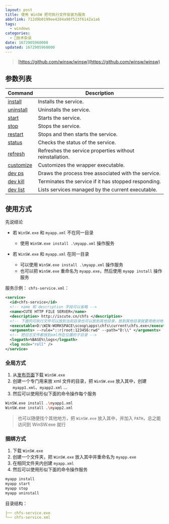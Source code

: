 ```yaml
---
layout: post
title: 使用 WinSW 把可执行文件安装为服务
abbrlink: 712d9b0199ee4284a98f523f6142a1a6
tags:
  - windows
categories:
  - 📝技术杂谈
date: 1672905960000
updated: 1672905960000
---
```

> [https://github.com/winsw/winsw](https://github.com/winsw/winsw)

## 参数列表

| Command                                                                                    | Description                                              |
| ------------------------------------------------------------------------------------------ | -------------------------------------------------------- |
| [install](https://github.com/winsw/winsw/tree/v3/docs/cli-commands.md#install-command)     | Installs the service.                                    |
| [uninstall](https://github.com/winsw/winsw/tree/v3/docs/cli-commands.md#uninstall-command) | Uninstalls the service.                                  |
| [start](https://github.com/winsw/winsw/tree/v3/docs/cli-commands.md#start-command)         | Starts the service.                                      |
| [stop](https://github.com/winsw/winsw/tree/v3/docs/cli-commands.md#stop-command)           | Stops the service.                                       |
| [restart](https://github.com/winsw/winsw/tree/v3/docs/cli-commands.md#restart-command)     | Stops and then starts the service.                       |
| [status](https://github.com/winsw/winsw/tree/v3/docs/cli-commands.md#status-command)       | Checks the status of the service.                        |
| [refresh](https://github.com/winsw/winsw/tree/v3/docs/cli-commands.md#refresh-command)     | Refreshes the service properties without reinstallation. |
| [customize](https://github.com/winsw/winsw/tree/v3/docs/cli-commands.md#customize-command) | Customizes the wrapper executable.                       |
| [dev ps](https://github.com/winsw/winsw/tree/v3/docs/cli-commands.md#dev-ps-command)       | Draws the process tree associated with the service.      |
| [dev kill](https://github.com/winsw/winsw/tree/v3/docs/cli-commands.md#dev-kill-command)   | Terminates the service if it has stopped responding.     |
| [dev list](https://github.com/winsw/winsw/tree/v3/docs/cli-commands.md#dev-list-command)   | Lists services managed by the current executable.        |

## 使用方式

先说结论

* 若 `WinSW.exe` 和 `myapp.xml` 不在同一目录

  * 使用 `WinSW.exe install .\myapp.xml` 操作服务
* 若 `WinSW.exe` 和 `myapp.xml` 在同一目录

  * 可以使用 `WinSW.exe install .\myapp.xml` 操作服务
  * 也可以把 `WinSW.exe` 重命名为 `myapp.exe`，然后使用 `myapp install` 操作服务

服务示例：
`chfs-service.xml`：

```xml
<service>
  <id>chfs-service</id>
  <!-- name 和 description 字段可以省略 -->
  <name>CUTE HTTP FILE SERVER</name>
  <description> http://iscute.cn/chfs </description>
  <!-- 下面的可执行文件可以放到当前目录也可以放到其他目录，放到其他目录就要用绝对地址 -->
  <executable>D:\WIN-WORKSPACE\scoop\apps\chfs\current\chfs.exe</executable>
  <arguments> --rule="::r|root:123456:rwd" --path="D:\\" </arguments>
  <!-- 把日志文件都放到xml所在位置的子目录 -->
  <logpath>%BASE%\logs</logpath>
  <log mode="roll" />
</service>
```

### 全局方式

1. 从[发布页面](https://github.com/winsw/winsw/releases)下载 `WinSW.exe`
2. 创建一个专门用来放 xml 文件的目录，把 `WinSW.exe` 放入其中，创建 `myapp1.xml`、`myapp2.xml` ...
3. 然后可以使用形似下面的命令操作每个服务

```bash
WinSW.exe install .\myapp1.xml
WinSW.exe install .\myapp2.xml
```

> 也可以随便找个其他地方，把 `WinSW.exe` 放入其中，并加入 `PATH`，总之能访问到 WinSW\.exe 就行

### 捆绑方式

1. 下载 `WinSW.exe`
2. 创建一个文件夹，把 `WinSW.exe` 放入其中并重命名为 `myapp.exe`
3. 在相同文件夹内创建 `myapp.xml`
4. 然后可以使用形似下面的命令操作服务

```bash
myapp install
myapp start
myapp stop
myapp uninstall
```

目录结构：

```yml
├── chfs-service.exe
└── chfs-service.xml
```
